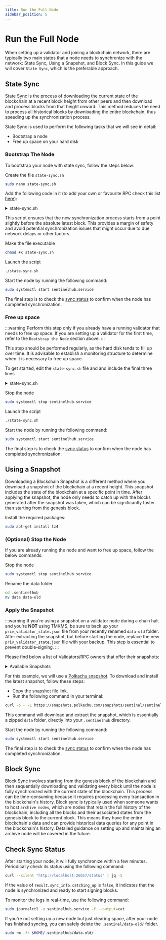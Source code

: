 ```yaml
---
title: Run the Full Node
sidebar_position: 5
---
```


# Run the Full Node

When setting up a validator and joining a blockchain network, there are typically two main states that a node needs to synchronize with the network: State Sync, Using a Snapshot, and Block Sync. In this guide we will cover `State Sync`, which is the preferable approach.

## State Sync

State Sync is the process of downloading the current state of the blockchain at a recent block height from other peers and then download and process blocks from that height onward. This method reduces the need to process all historical blocks by downloading the entire blockchain, thus speeding up the synchronization process.

State Sync is used to perform the following tasks that we will see in detail:
- Bootstrap a node
- Free up space on your hard disk

### Bootstrap The Node

To bootstrap your node with state sync, follow the steps below.

Create the file `state-sync.sh`

```bash
sudo nano state-sync.sh
```

Add the following code in it (to add your own or favourite RPC check this list [here](https://sentnodes.com/public-rpc)):

<details>
<summary>state-sync.sh</summary>
<p>

```bash
#!/bin/bash

SNAP_RPC="https://rpc.sentinel.co:443"
SNAP_RPC2="https://rpc-sentinel.whispernode.com:443"

LATEST_HEIGHT=$(curl -s $SNAP_RPC/block | jq -r .result.block.header.height); \
BLOCK_HEIGHT=$((LATEST_HEIGHT - 1000)); \
TRUST_HASH=$(curl -s "$SNAP_RPC/block?height=$BLOCK_HEIGHT" | jq -r .result.block_id.hash)

sed -i.bak -E "s|^(enable[[:space:]]+=[[:space:]]+).*$|\1true| ; \
s|^(rpc_servers[[:space:]]+=[[:space:]]+).*$|\1\"$SNAP_RPC,$SNAP_RPC2\"| ; \
s|^(trust_height[[:space:]]+=[[:space:]]+).*$|\1$BLOCK_HEIGHT| ; \
s|^(trust_hash[[:space:]]+=[[:space:]]+).*$|\1\"$TRUST_HASH\"|" $HOME/.sentinelhub/config/config.toml
```

</p>
</details>

This script ensures that the new synchronization process starts from a point slightly before the absolute latest block. This provides a margin of safety and avoid potential synchronization issues that might occur due to due network delays or other factors.

Make the file executable

```bash
chmod +x state-sync.sh
```

Launch the script

```bash
./state-sync.sh
```

Start the node by running the following command:

```bash
sudo systemctl start sentinelhub.service
```

The final step is to check the [sync status](/validator-setup/node-run#check-sync-status) to confirm when the node has completed synchronization.


### Free up space

:::warning
Perform this step only if you already have a running validator that needs to free up space. If you are setting up a validator for the first time, refer to the `Bootstrap the Node` section above.
:::

This step should be performed regularly, as the hard disk tends to fill up over time. It is advisable to establish a monitoring structure to determine when it is necessary to free up space.

To get started, edit the `state-sync.sh` file and and include the final three lines

<details>
<summary>state-sync.sh</summary>
<p>

```bash
#!/bin/bash

SNAP_RPC="https://rpc.sentinel.co:443"
SNAP_RPC2="https://rpc-sentinel.whispernode.com:443"

LATEST_HEIGHT=$(curl -s $SNAP_RPC/block | jq -r .result.block.header.height); \
BLOCK_HEIGHT=$((LATEST_HEIGHT - 1000)); \
TRUST_HASH=$(curl -s "$SNAP_RPC/block?height=$BLOCK_HEIGHT" | jq -r .result.block_id.hash)

sed -i.bak -E "s|^(enable[[:space:]]+=[[:space:]]+).*$|\1true| ; \
s|^(rpc_servers[[:space:]]+=[[:space:]]+).*$|\1\"$SNAP_RPC,$SNAP_RPC2\"| ; \
s|^(trust_height[[:space:]]+=[[:space:]]+).*$|\1$BLOCK_HEIGHT| ; \
s|^(trust_hash[[:space:]]+=[[:space:]]+).*$|\1\"$TRUST_HASH\"|" $HOME/.sentinelhub/config/config.toml

mv $HOME/.sentinelhub/data $HOME/.sentinelhub/data-old
mkdir -p $HOME/.sentinelhub/data
cp $HOME/.sentinelhub/data-old/priv_validator_state.json $HOME/.sentinelhub/data
```

</p>
</details>

Stop the node

```bash
sudo systemctl stop sentinelhub.service
```

Launch the script

```bash
./state-sync.sh
```

Start the node by running the following command:

```bash
sudo systemctl start sentinelhub.service
```

The final step is to check the [sync status](/validator-setup/node-run#check-sync-status) to confirm when the node has completed synchronization.


## Using a Snapshot

Downloading a Blockchain Snapshot is a different method where you download a snapshot of the blockchain at a recent height. This snapshot includes the state of the blockchain at a specific point in time. After applying the snapshot, the node only needs to catch up with the blocks generated after the snapshot was taken, which can be significantly faster than starting from the genesis block.

Install the required packages:

```bash
sudo apt-get install lz4
```

### (Optional) Stop the Node

If you are already running the node and want to free up space, follow the below commands:

Stop the node

```bash
sudo systemctl stop sentinelhub.service
```

Rename the data folder

```bash
cd .sentinelhub
mv data data-old
```

### Apply the Snapshot

:::warning
If you're using a snapshot on a validator node during a chain halt and you're **NOT** using TMKMS, be sure to back up your `priv_validator_state.json` file from your recently renamed `data-old` folder. After extracting the snapshot, but before starting the node, replace the new `priv_validator_state.json` file with your backup. This step is essential to prevent double-signing.
:::

Please find below a list of Validators/RPC owners that offer their snapshots:

<details>
<summary>Available Snapshots</summary>
<p>

- Autostake: [https://autostake.com/networks/sentinel/](https://autostake.com/networks/sentinel/)
- Busurnode: [https://busurnode.com/network/mainnet/sentinel#service_snapshot](https://busurnode.com/network/mainnet/sentinel#service_snapshot)
- Polkachu: [https://www.polkachu.com/tendermint_snapshots/sentinel](https://www.polkachu.com/tendermint_snapshots/sentinel)
- Roomit: [https://roomit.xyz/snapshot/mainnet/dvpn/](https://roomit.xyz/snapshot/mainnet/dvpn/)

</p>
</details>


For this example, we will use a [Polkachu snapshot](https://www.polkachu.com/tendermint_snapshots/sentinel). To download and install the latest snapshot, follow these steps:

- Copy the snapshot file link.
- Run the following command in your terminal:

```bash
curl -o - -L https://snapshots.polkachu.com/snapshots/sentinel/sentinel_<block_height>.tar.lz4 | lz4 -c -d - | tar -x -C $HOME/.sentinelhub
```

This command will download and extract the snapshot, which is essentially a zipped `data` folder, directly into your `.sentinelhub` directory.

Start the node by running the following command:

```bash
sudo systemctl start sentinelhub.service
```

The final step is to check the [sync status](/validator-setup/node-run#check-sync-status) to confirm when the node has completed synchronization.


## Block Sync

Block Sync involves starting from the genesis block of the blockchain and then sequentially downloading and validating every block until the node is fully synchronized with the current state of the blockchain. This process can be time-consuming because it requires processing every transaction in the blockchain's history.
Block sync is typically used when someone wants to host `archive nodes`, which are nodes that retain the full history of the blockchain, including all the blocks and their associated states from the genesis block to the current block. This means they have the entire blockchain's data and can provide historical data queries for any point in the blockchain's history. Detailed guidance on setting up and maintaining an archive node will be covered in the future.


## Check Sync Status

After starting your node, it will fully synchronize within a few minutes. Periodically check its status using the following command:

```bash
curl --silent "http://localhost:26657/status" | jq -S
```

If the value of `result.sync_info.catching_up` is `false`, it indicates that the node is synchronized and ready to start signing blocks.

To monitor the logs in real-time, use the following command:

```bash
sudo journalctl -u sentinelhub.service -f --output=cat
```

If you're not setting up a new node but just clearing space, after your node has finished syncing, you can safely delete the `.sentinel/data-old/` folder.

```bash
sudo rm -fr $HOME/.sentinelhub/data-old/